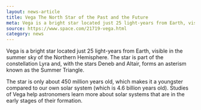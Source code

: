 ```yaml
---
layout: news-article
title: Vega The North Star of the Past and the Future
meta: Vega is a bright star located just 25 light-years from Earth, visible in the summer sky of the Northern Hemisphere.
source: https://www.space.com/21719-vega.html
category: news
---
```


Vega is a bright star located just 25 light-years from Earth, visible in the summer sky of the Northern Hemisphere. The star is part of the constellation Lyra and, with the stars Deneb and Altair, forms an asterism known as the Summer Triangle.


The star is only about 450 million years old, which makes it a youngster compared to our own solar system (which is 4.6 billion years old). Studies of Vega help astronomers learn more about solar systems that are in the early stages of their formation.

